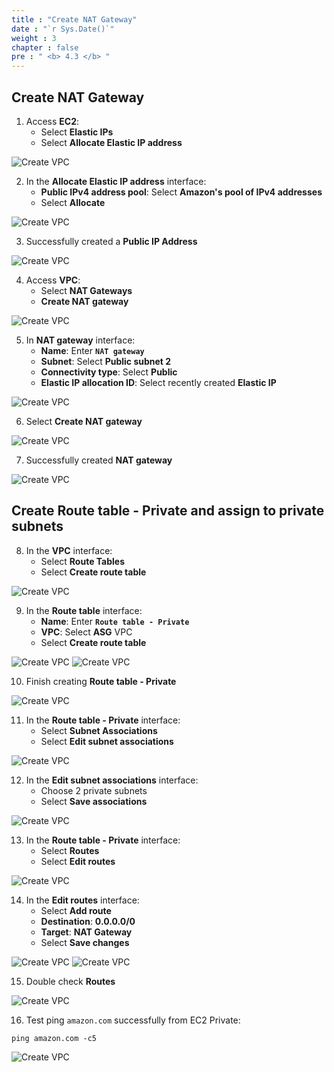 ```yaml
---
title : "Create NAT Gateway"
date : "`r Sys.Date()`"
weight : 3
chapter : false
pre : " <b> 4.3 </b> "
---
```


## Create NAT Gateway

1. Access **EC2**:
   - Select **Elastic IPs**
   - Select **Allocate Elastic IP address**

![Create VPC](/.images/8/0001.png?featherlight=false&width=90pc)

2. In the **Allocate Elastic IP address** interface:
   - **Public IPv4 address pool**: Select **Amazon's pool of IPv4 addresses**
   - Select **Allocate**

![Create VPC](/.images/8/0002.png?featherlight=false&width=90pc)

3. Successfully created a **Public IP Address**

![Create VPC](/.images/8/0003.png?featherlight=false&width=90pc)

4. Access **VPC**:
   - Select **NAT Gateways**
   - **Create NAT gateway**

![Create VPC](/.images/8/0004.png?featherlight=false&width=90pc)

5. In **NAT gateway** interface:
   - **Name**: Enter **`NAT gateway`**
   - **Subnet**: Select **Public subnet 2**
   - **Connectivity type**: Select **Public**
   - **Elastic IP allocation ID**: Select recently created **Elastic IP**

![Create VPC](/.images/8/0005.png?featherlight=false&width=90pc)

6. Select **Create NAT gateway**

![Create VPC](/.images/8/0006.png?featherlight=false&width=90pc)

7. Successfully created **NAT gateway**

![Create VPC](/.images/8/0007.png?featherlight=false&width=90pc)

## Create Route table - Private and assign to private subnets

8. In the **VPC** interface:
   - Select **Route Tables**
   - Select **Create route table**

![Create VPC](/.images/8/0008.png?featherlight=false&width=90pc)

9. In the **Route table** interface:
   - **Name**: Enter **`Route table - Private`**
   - **VPC**: Select **ASG** VPC
   - Select **Create route table**

![Create VPC](/.images/8/0009.png?featherlight=false&width=90pc)
![Create VPC](/.images/8/00010.png?featherlight=false&width=90pc)

10. Finish creating **Route table - Private**

![Create VPC](/.images/8/00011.png?featherlight=false&width=90pc)

11. In the **Route table - Private** interface:
    - Select **Subnet Associations**
    - Select **Edit subnet associations**

![Create VPC](/.images/8/00012.png?featherlight=false&width=90pc)

12. In the **Edit subnet associations** interface:
    - Choose 2 private subnets
    - Select **Save associations**

![Create VPC](/.images/8/00013.png?featherlight=false&width=90pc)

13. In the **Route table - Private** interface:
    - Select **Routes**
    - Select **Edit routes**

![Create VPC](/.images/8/00014.png?featherlight=false&width=90pc)

14. In the **Edit routes** interface:
    - Select **Add route**
    - **Destination**: **0.0.0.0/0**
    - **Target**: **NAT Gateway**
    - Select **Save changes**

![Create VPC](/.images/8/00015.png?featherlight=false&width=90pc)
![Create VPC](/.images/8/00016.png?featherlight=false&width=90pc)

15. Double check **Routes**

![Create VPC](/.images/8/00017.png?featherlight=false&width=90pc)

16. Test ping `amazon.com` successfully from EC2 Private:

```
ping amazon.com -c5
```

![Create VPC](/.images/8/00018.png?featherlight=false&width=90pc)